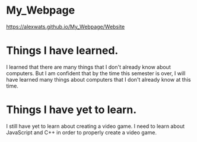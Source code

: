 # My_Webpage
https://alexwats.github.io/My_Webpage/Website

# Things I have learned.
I learned that there are many things that I don't already know about computers. But I am confident that by the time this semester is over, I will have learned many things about computers that I don't already know at this time.

# Things I have yet to learn.
I still have yet to learn about creating a video game. I need to learn about JavaScript and C++ in order to properly create a video game.
